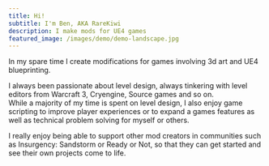 ```yaml
---
title: Hi! 
subtitle: I'm Ben, AKA RareKiwi
description: I make mods for UE4 games
featured_image: /images/demo/demo-landscape.jpg
---
```


In my spare time I create modifications for games involving 3d art and UE4 blueprinting.  
  
I always been passionate about level design, always tinkering with level editors from Warcraft 3, Cryengine, Source games and so on.  
While a majority of my time is spent on level design, I also enjoy game scripting to improve player experiences or to expand a games features as well as technical problem solving for myself or others.  
  
I really enjoy being able to support other mod creators in communities such as Insurgency: Sandstorm or Ready or Not, so that they can get started and see their own projects come to life.  